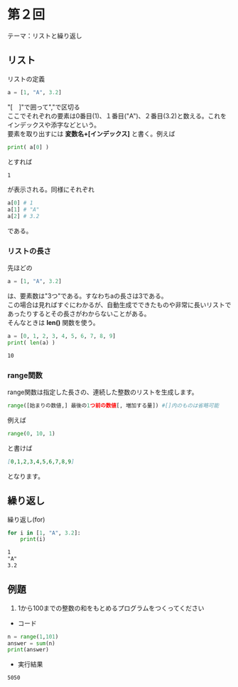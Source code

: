 # 第２回
テーマ：リストと繰り返し

## リスト

リストの定義
```python
a = [1, "A", 3.2]
```
"[　]"で囲って","で区切る  
ここでそれぞれの要素は0番目(1)、１番目("A")、２番目(3.2)と数える。これをインデックスや添字などという。  
要素を取り出すには **変数名+[インデックス]** と書く。例えば  
```python
print( a[0] )
```
とすれば
```Markdown
1
```
が表示される。同様にそれぞれ  
```python
a[0] # 1
a[1] # "A"
a[2] # 3.2
```
である。

### リストの長さ
先ほどの
```python
a = [1, "A", 3.2]
```
は、要素数は"3つ"である。すなわちaの長さは3である。  
この場合は見ればすぐにわかるが、自動生成でできたものや非常に長いリストであったりするとその長さがわからないことがある。  
そんなときは **len()** 関数を使う。  
```python
a = [0, 1, 2, 3, 4, 5, 6, 7, 8, 9]
print( len(a) )
```
```Markdown
10
```

### range関数  
range関数は指定した長さの、連続した整数のリストを生成します。  
```python
range([始まりの数値,] 最後の1つ前の数値[, 増加する量]) #[]内のものは省略可能
```  
例えば  
```python
range(0, 10, 1)
```  
と書けば
```Markdown
[0,1,2,3,4,5,6,7,8,9]
```
となります。


## 繰り返し

繰り返し(for)
```python
for i in [1, "A", 3.2]:
    print(i)
```
```Markdown
1
"A"
3.2
```

## 例題  
1. 1から100までの整数の和をもとめるプログラムをつくってください

- コード

```python
n = range(1,101)
answer = sum(n)
print(answer)
```

- 実行結果

```Markdown
5050
```
